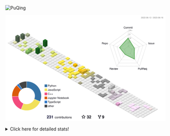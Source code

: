 ![PuQing](https://user-images.githubusercontent.com/27223114/171565019-9a56fae6-b08b-421f-99db-7e830da42371.png)

![](./profile-3d-contrib/profile-season-animate.svg)

<details>
<summary>Click here for detailed stats!</summary>

<!--START_SECTION:waka-->
![Lines of code](https://img.shields.io/badge/From%20Hello%20World%20I%27ve%20Written-715.8%20thousand%20lines%20of%20code-blue)

**🐱 My GitHub Data** 

> 📦 246.4 kB Used in GitHub's Storage 
 > 
> 🏆 78 Contributions in the Year 2023
 > 
> 🚫 Not Opted to Hire
 > 
> 📜 26 Public Repositories 
 > 
> 🔑 28 Private Repositories 
 > 
**I'm an Early 🐤** 

```text
🌞 Morning                285 commits         █████░░░░░░░░░░░░░░░░░░░░   18.75 % 
🌆 Daytime                766 commits         █████████████░░░░░░░░░░░░   50.39 % 
🌃 Evening                211 commits         ███░░░░░░░░░░░░░░░░░░░░░░   13.88 % 
🌙 Night                  258 commits         ████░░░░░░░░░░░░░░░░░░░░░   16.97 % 
```


📊 **This Week I Spent My Time On** 

```text
💬 Programming Languages: 
TeX                      9 hrs 8 mins        █████████████░░░░░░░░░░░░   53.63 % 
Jupyter Notebook         3 hrs 37 mins       █████░░░░░░░░░░░░░░░░░░░░   21.29 % 
Python                   2 hrs 42 mins       ████░░░░░░░░░░░░░░░░░░░░░   15.90 % 
C++                      57 mins             █░░░░░░░░░░░░░░░░░░░░░░░░   05.61 % 
YAML                     12 mins             ░░░░░░░░░░░░░░░░░░░░░░░░░   01.23 % 

🔥 Editors: 
VS Code                  15 hrs 9 mins       ██████████████████████░░░   88.94 % 
DataSpell                1 hr 53 mins        ███░░░░░░░░░░░░░░░░░░░░░░   11.06 % 

💻 Operating System: 
WSL                      14 hrs 57 mins      ██████████████████████░░░   87.70 % 
Windows                  1 hr 53 mins        ███░░░░░░░░░░░░░░░░░░░░░░   11.06 % 
Mac                      12 mins             ░░░░░░░░░░░░░░░░░░░░░░░░░   01.23 % 
```


<!--END_SECTION:waka-->
</details>
